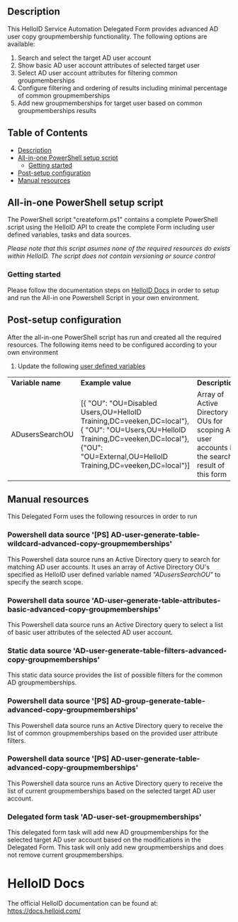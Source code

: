 <!-- Description -->
## Description
This HelloID Service Automation Delegated Form provides advanced AD user copy groupmembership functionality. The following options are available:
 1. Search and select the target AD user account
 2. Show basic AD user account attributes of selected target user
 3. Select AD user account attributes for filtering common groupmemberships
 4. Configure filtering and ordering of results including minimal percentage of common groupmemberships
 5. Add new groupmemberships for target user based on common groupmemberships results
 
<!-- TABLE OF CONTENTS -->
## Table of Contents
* [Description](#description)
* [All-in-one PowerShell setup script](#all-in-one-powershell-setup-script)
  * [Getting started](#getting-started)
* [Post-setup configuration](#post-setup-configuration)
* [Manual resources](#manual-resources)


## All-in-one PowerShell setup script
The PowerShell script "createform.ps1" contains a complete PowerShell script using the HelloID API to create the complete Form including user defined variables, tasks and data sources.

 _Please note that this script asumes none of the required resources do exists within HelloID. The script does not contain versioning or source control_


### Getting started
Please follow the documentation steps on [HelloID Docs](https://docs.helloid.com/hc/en-us/articles/360017556559-Service-automation-GitHub-resources) in order to setup and run the All-in one Powershell Script in your own environment.

 
## Post-setup configuration
After the all-in-one PowerShell script has run and created all the required resources. The following items need to be configured according to your own environment
 1. Update the following [user defined variables](https://docs.helloid.com/hc/en-us/articles/360014169933-How-to-Create-and-Manage-User-Defined-Variables)
<table>
  <tr><td><strong>Variable name</strong></td><td><strong>Example value</strong></td><td><strong>Description</strong></td></tr>
  <tr><td>ADusersSearchOU</td><td>[{ "OU": "OU=Disabled Users,OU=HelloID Training,DC=veeken,DC=local"},{ "OU": "OU=Users,OU=HelloID Training,DC=veeken,DC=local"},{"OU": "OU=External,OU=HelloID Training,DC=veeken,DC=local"}]</td><td>Array of Active Directory OUs for scoping AD user accounts in the search result of this form</td></tr>
</table>

## Manual resources
This Delegated Form uses the following resources in order to run

### Powershell data source '[PS] AD-user-generate-table-wildcard-advanced-copy-groupmemberships'
This Powershell data source runs an Active Directory query to search for matching AD user accounts. It uses an array of Active Directory OU's specified as HelloID user defined variable named _"ADusersSearchOU"_ to specify the search scope.

### Powershell data source 'AD-user-generate-table-attributes-basic-advanced-copy-groupmemberships'
This Powershell data source runs an Active Directory query to select a list of basic user attributes of the selected AD user account.  

### Static data source 'AD-user-generate-table-filters-advanced-copy-groupmemberships'
This static data source provides the list of possible filters for the common AD groupmemberships.  

### Powershell data source '[PS] AD-group-generate-table-advanced-copy-groupmemberships'
This Powershell data source runs an Active Directory query to receive the list of common groupmemberships based on the provided user attribute filters.

### Powershell data source '[PS] AD-user-generate-table-advanced-copy-groupmemberships'
This Powershell data source runs an Active Directory query to receive the list of current groupmemberships based on the selected target AD user account.

### Delegated form task 'AD-user-set-groupmemberships'
This delegated form task will add new AD groupmemberships for the selected target AD user account based on the modifications in the Delegated Form. This task will only add new groupmemberships and does not remove current groupmemberships.

# HelloID Docs
The official HelloID documentation can be found at: https://docs.helloid.com/
